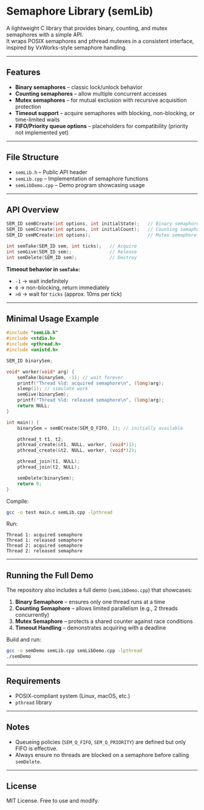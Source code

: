 # Semaphore Library (semLib)

A lightweight C library that provides binary, counting, and mutex semaphores with a simple API.  
It wraps POSIX semaphores and pthread mutexes in a consistent interface, inspired by VxWorks-style semaphore handling.

---

## Features

- **Binary semaphores** – classic lock/unlock behavior  
- **Counting semaphores** – allow multiple concurrent accesses  
- **Mutex semaphores** – for mutual exclusion with recursive acquisition protection  
- **Timeout support** – acquire semaphores with blocking, non-blocking, or time-limited waits  
- **FIFO/Priority queue options** – placeholders for compatibility (priority not implemented yet)  

---

## File Structure

- `semLib.h` – Public API header  
- `semLib.cpp` – Implementation of semaphore functions  
- `semLibDemo.cpp` – Demo program showcasing usage  

---

## API Overview

```c
SEM_ID semBCreate(int options, int initialState);   // Binary semaphore
SEM_ID semCCreate(int options, int initialCount);   // Counting semaphore
SEM_ID semMCreate(int options);                     // Mutex semaphore

int semTake(SEM_ID sem, int ticks);   // Acquire
int semGive(SEM_ID sem);              // Release
int semDelete(SEM_ID sem);            // Destroy
```

**Timeout behavior in `semTake`:**
- `-1` → wait indefinitely  
- `0` → non-blocking, return immediately  
- `>0` → wait for `ticks` (approx. 10ms per tick)  

---

## Minimal Usage Example

```c
#include "semLib.h"
#include <stdio.h>
#include <pthread.h>
#include <unistd.h>

SEM_ID binarySem;

void* worker(void* arg) {
    semTake(binarySem, -1); // wait forever
    printf("Thread %ld: acquired semaphore\n", (long)arg);
    sleep(1); // simulate work
    semGive(binarySem);
    printf("Thread %ld: released semaphore\n", (long)arg);
    return NULL;
}

int main() {
    binarySem = semBCreate(SEM_Q_FIFO, 1); // initially available

    pthread_t t1, t2;
    pthread_create(&t1, NULL, worker, (void*)1);
    pthread_create(&t2, NULL, worker, (void*)2);

    pthread_join(t1, NULL);
    pthread_join(t2, NULL);

    semDelete(binarySem);
    return 0;
}
```

Compile:

```bash
gcc -o test main.c semLib.cpp -lpthread
```

Run:

```
Thread 1: acquired semaphore
Thread 1: released semaphore
Thread 2: acquired semaphore
Thread 2: released semaphore
```

---

## Running the Full Demo

The repository also includes a full demo (`semLibDemo.cpp`) that showcases:

1. **Binary Semaphore** – ensures only one thread runs at a time  
2. **Counting Semaphore** – allows limited parallelism (e.g., 2 threads concurrently)  
3. **Mutex Semaphore** – protects a shared counter against race conditions  
4. **Timeout Handling** – demonstrates acquiring with a deadline  

Build and run:

```bash
gcc -o semDemo semLib.cpp semLibDemo.cpp -lpthread
./semDemo
```

---

## Requirements

- POSIX-compliant system (Linux, macOS, etc.)  
- `pthread` library  

---

## Notes

- Queueing policies (`SEM_Q_FIFO`, `SEM_Q_PRIORITY`) are defined but only FIFO is effective.  
- Always ensure no threads are blocked on a semaphore before calling `semDelete`.  

---

## License

MIT License. Free to use and modify.
